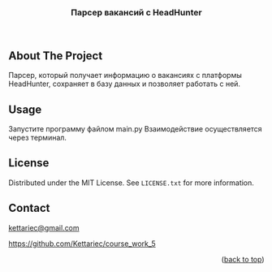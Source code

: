 
<br><h3 align="center">Парсер вакансий с HeadHunter</h3>
<br>
  
<!-- ABOUT THE PROJECT -->
## About The Project

Парсер, который получает информацию о вакансиях с платформы HeadHunter, сохраняет в базу данных и позволяет работать с ней.


<!-- USAGE EXAMPLES -->
## Usage

Запустите программу файлом main.py Взаимодействие осуществляется через терминал.


<!-- LICENSE -->
## License

Distributed under the MIT License. See `LICENSE.txt` for more information.


<!-- CONTACT -->
## Contact

kettariec@gmail.com

https://github.com/Kettariec/course_work_5

<p align="right">(<a href="#readme-top">back to top</a>)</p>
